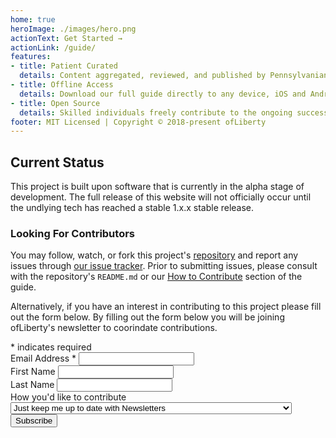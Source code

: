 ```yaml
---
home: true
heroImage: ./images/hero.png
actionText: Get Started →
actionLink: /guide/
features:
- title: Patient Curated 
  details: Content aggregated, reviewed, and published by Pennsylvanian cannabis patients.
- title: Offline Access
  details: Download our full guide directly to any device, iOS and Android. Keep us with you at all times!
- title: Open Source
  details: Skilled individuals freely contribute to the ongoing success of this project. 
footer: MIT Licensed | Copyright © 2018-present ofLiberty
---
```


## Current Status <Badge text="alpha" type="warn"/> <Badge text="v0.2.5"/>

This project is built upon software that is currently in the alpha stage of development. The full release of this website will not officially occur until the undlying tech has reached a stable 1.x.x stable release.

### Looking For Contributors

You may follow, watch, or fork this project's [repository](https://github.com/OfLiberty/pacannabis.guide) and report any issues through [our issue tracker](https://github.com/OfLiberty/pacannabis.guide/issues). Prior to submitting issues, please consult with the repository's `README.md` or our [How to Contribute](/guide/#how-to-contribute) section of the guide.

Alternatively, if you have an interest in contributing to this project please fill out the form below. By filling out the form below you will be joining ofLiberty's newsletter to coorindate contributions.


<div id="mc_embed_signup">
<form action="https://ofliberty.us15.list-manage.com/subscribe/post?u=cae1d8de765df8d2be23d5745&amp;id=3d0f51e234" method="post" id="mc-embedded-subscribe-form" name="mc-embedded-subscribe-form" class="validate" target="_blank" novalidate>
    <div id="mc_embed_signup_scroll">
<div class="indicates-required"><span class="asterisk">*</span> indicates required</div>
<div class="mc-field-group">
	<label for="mce-EMAIL">Email Address  <span class="asterisk">*</span>
</label>
	<input type="email" value="" name="EMAIL" class="required email" id="mce-EMAIL">
</div>
<div class="mc-field-group">
	<label for="mce-FNAME">First Name </label>
	<input type="text" value="" name="FNAME" class="" id="mce-FNAME">
</div>
<div class="mc-field-group">
	<label for="mce-LNAME">Last Name </label>
	<input type="text" value="" name="LNAME" class="" id="mce-LNAME">
</div>
<div class="mc-field-group">
	<label for="mce-CONTRIBUTE">How you'd like to contribute </label>
	<select name="CONTRIBUTE" class="" id="mce-CONTRIBUTE">
	<option value="Just keep me up to date with Newsletters">Just keep me up to date with Newsletters</option>
<option value="Programming, coding, and development">Programming, coding, and development</option>
<option value="Design, graphics, photography">Design, graphics, photography</option>
<option value="Content writing, product analysis, research">Content writing, product analysis, research</option>
<option value="I can toss a couple dollars your way to support cannabis education in PA">I can toss a couple dollars your way to support cannabis education in PA</option>
</select>
</div>
	<div id="mce-responses" class="clear">
		<div class="response" id="mce-error-response" style="display:none"></div>
		<div class="response" id="mce-success-response" style="display:none"></div>
	</div>   
    <div style="position: absolute; left: -5000px;" aria-hidden="true"><input type="text" name="b_cae1d8de765df8d2be23d5745_3d0f51e234" tabindex="-1" value=""></div>
    <div class="clear"><input type="submit" value="Subscribe" name="subscribe" id="mc-embedded-subscribe" class="button"></div>
    </div>
</form>
</div>

